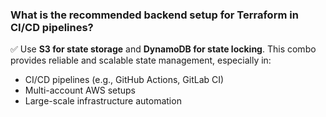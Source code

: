 ### What is the recommended backend setup for Terraform in CI/CD pipelines?

✅ Use **S3 for state storage** and **DynamoDB for state locking**. This combo provides reliable and scalable state management, especially in:
- CI/CD pipelines (e.g., GitHub Actions, GitLab CI)
- Multi-account AWS setups
- Large-scale infrastructure automation
